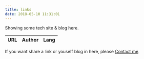 ```yaml
---
title: links
date: 2018-05-10 11:31:01
---
```


Showing some tech site & blog here.

| URL | Author | Lang |
| --- | --- | --- |


If you want share a link or youself blog in here, please [Contact me](http://miskolee.stft.co/about).








